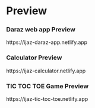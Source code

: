 <!DOCTYPE html>
<html lang="en">
<head>

</head>
<body>
    <h1>Preview</h1>
    <h3>Daraz web app Preview</h3>
    <p>https://ijaz-daraz-app.netlify.app</p>
    <h3>Calculator Preview</h3>
    <p>https://ijaz-calculator.netlify.app</p>
    <h3>TIC TOC TOE Game Preview</h3>
    <p>https://ijaz-tic-toc-toe.netlify.app</p>
</body>
</html>